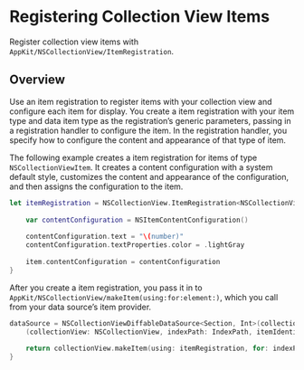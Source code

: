 # Registering Collection View Items

Register collection view items with ``AppKit/NSCollectionView/ItemRegistration``.

## Overview

Use an item registration to register items with your collection view and configure each item for display. You create a item registration with your item type and data item type as the registration’s generic parameters, passing in a registration handler to configure the item. In the registration handler, you specify how to configure the content and appearance of that type of item.

The following example creates a item registration for items of type `NSCollectionViewItem`. It creates a content configuration with a system default style, customizes the content and appearance of the configuration, and then assigns the configuration to the item.

```swift
let itemRegistration = NSCollectionView.ItemRegistration<NSCollectionViewItem, Int> { item, indexPath, number in
    
    var contentConfiguration = NSItemContentConfiguration()
    
    contentConfiguration.text = "\(number)"
    contentConfiguration.textProperties.color = .lightGray
    
    item.contentConfiguration = contentConfiguration
}
```

After you create a item registration, you pass it in to ``AppKit/NSCollectionView/makeItem(using:for:element:)``, which you call from your data source’s item provider.

```swift
dataSource = NSCollectionViewDiffableDataSource<Section, Int>(collectionView: collectionView) {
    (collectionView: NSCollectionView, indexPath: IndexPath, itemIdentifier: Int) -> NSCollectionViewItem? in
    
    return collectionView.makeItem(using: itemRegistration, for: indexPath, item: itemIdentifier)
}
```
